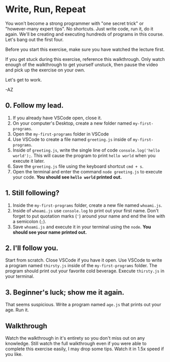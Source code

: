 # Write, Run, Repeat

You won't become a strong programmer with "one secret trick" or "however-many expert tips". No shortcuts. Just write
code, run it, do it again. We'll be creating and executing hundreds of programs in this course. Let's bang out the first
four.

Before you start this exercise, make sure you have watched the lecture first.

If you get stuck during this exercise, reference this walkthrough. Only watch enough of the walkthrough to get yourself
unstuck, then pause the video and pick up the exercise on your own.

Let's get to work.

-AZ

## 0. Follow my lead.

1. If you already have VSCode open, close it.
2. On your computer's Desktop, create a new folder named `my-first-programs`.
3. Open the `my-first-programs` folder in VSCode
4. Use VSCode to create a file named `greeting.js` inside of `my-first-programs`.
5. Inside of `greeting.js`, write the single line of code `console.log('hello world');`. This will cause the program to
   print `hello world` when you execute it later.
6. Save the `greeting.js` file using the keyboard shortcut `cmd + s`.
7. Open the terminal and enter the command `node greeting.js` to execute your code. **You should see `hello world`
   printed out.**

## 1. Still following?

1. Inside the `my-first-programs` folder, create a new file named `whoami.js`.
2. Inside of `whoami.js` use `console.log` to print out your first name. Don't forget to put quotation marks (`'`)
   around your name and end the line with a semicolon (`;`).
3. Save `whoami.js` and execute it in your terminal using the `node`. **You should see your name printed out.**

## 2. I'll follow you.

Start from scratch. Close VSCode if you have it open. Use VSCode to write a program named `thirsty.js` inside of the
`my-first-programs` folder. The program should print out your favorite cold beverage. Execute `thirsty.js` in your
terminal.

## 3. Beginner's luck; show me it again.

That seems suspicious. Write a program named `age.js` that prints out your age. Run it.

## Walkthrough

Watch the walkthrough in it's entirety so you don't miss out on any knowledge. Still watch the full walkthrough even if
you were able to complete this exercise easily, I may drop some tips. Watch it in 1.5x speed if you like.
